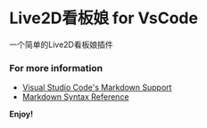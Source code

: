 # Live2D看板娘 for VsCode

一个简单的Live2D看板娘插件


### For more information

* [Visual Studio Code's Markdown Support](http://code.visualstudio.com/docs/languages/markdown)
* [Markdown Syntax Reference](https://help.github.com/articles/markdown-basics/)

**Enjoy!**
